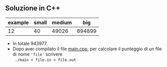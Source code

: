 ## Soluzione in C++

| example  | small   | medium   | big | 
|-------------- | -------------- | -------------- | ----------|
| 12    | 40     | 49026     | 894899 | 

- In totale 943977.
- Dopo aver compilato il file [main.cpp](./main.cpp), per 
calcolare il punteggio di un file di nome `'file'` scrivere  
``` ./main < file.in > file.out```


